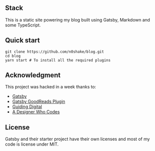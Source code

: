## Stack

This is a static site powering my blog built using Gatsby, Markdown and some TypeScript.

## Quick start

```
git clone https://github.com/n0shake/blog.git
cd blog
yarn start # To install all the required plugins
```

## Acknowledgment

This project was hacked in a week thanks to:

- [Gatsby](https://www.gatsbyjs.com/)
- [Gatsby GoodReads Plugin](https://www.gatsbyjs.com/plugins/@jamesdanylik/gatsby-source-goodreads/?=goodreads)
- [Guiding Digital](https://www.youtube.com/channel/UCpJHkuyhTtGrelk9kVDVUlg)
- [A Designer Who Codes](https://www.youtube.com/channel/UCD00Is447lWaY04_gNTOaVA)

## License

Gatsby and their starter project have their own licenses and most of my code is license under MIT.